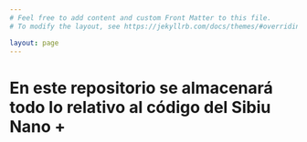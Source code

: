 ```yaml
---
# Feel free to add content and custom Front Matter to this file.
# To modify the layout, see https://jekyllrb.com/docs/themes/#overriding-theme-defaults

layout: page
---
```

<h1>En este repositorio se almacenará todo lo relativo al código del Sibiu Nano +</h1>